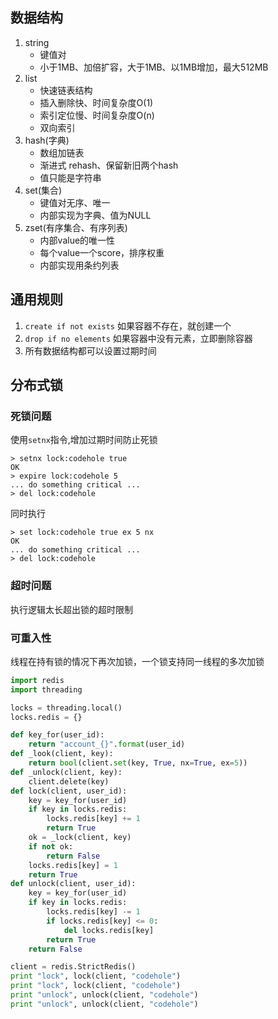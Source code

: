 ## 数据结构
1. string
    - 键值对
    - 小于1MB、加倍扩容，大于1MB、以1MB增加，最大512MB
2. list 
    - 快速链表结构
    - 插入删除快、时间复杂度O(1)
    - 索引定位慢、时间复杂度O(n)
    - 双向索引
3. hash(字典)
    - 数组加链表
    - 渐进式 rehash、保留新旧两个hash
    - 值只能是字符串
4. set(集合)
    - 键值对无序、唯一
    - 内部实现为字典、值为NULL
5. zset(有序集合、有序列表) 
    - 内部value的唯一性
    - 每个value一个score，排序权重
    - 内部实现用条约列表

## 通用规则
1. `create if not exists` 如果容器不存在，就创建一个
2. `drop if no elements` 如果容器中没有元素，立即删除容器
3. 所有数据结构都可以设置过期时间

## 分布式锁

### 死锁问题
使用`setnx`指令,增加过期时间防止死锁

```
> setnx lock:codehole true
OK
> expire lock:codehole 5
... do something critical ...
> del lock:codehole
```
同时执行
```
> set lock:codehole true ex 5 nx
OK
... do something critical ...
> del lock:codehole
```

### 超时问题

执行逻辑太长超出锁的超时限制

### 可重入性

线程在持有锁的情况下再次加锁，一个锁支持同一线程的多次加锁

```python
import redis
import threading

locks = threading.local()
locks.redis = {}

def key_for(user_id):
    return "account_{}".format(user_id)
def _look(client, key):
    return bool(client.set(key, True, nx=True, ex=5))
def _unlock(client, key):
    client.delete(key)
def lock(client, user_id):
    key = key_for(user_id)
    if key in locks.redis:
        locks.redis[key] += 1
        return True
    ok = _lock(client, key)
    if not ok:
        return False
    locks.redis[key] = 1
    return True
def unlock(client, user_id):
    key = key_for(user_id)
    if key in locks.redis:
        locks.redis[key] -= 1
        if locks.redis[key] <= 0:
            del locks.redis[key]
        return True
    return False

client = redis.StrictRedis()
print "lock", lock(client, "codehole")
print "lock", lock(client, "codehole")
print "unlock", unlock(client, "codehole")
print "unlock", unlock(client, "codehole")

```